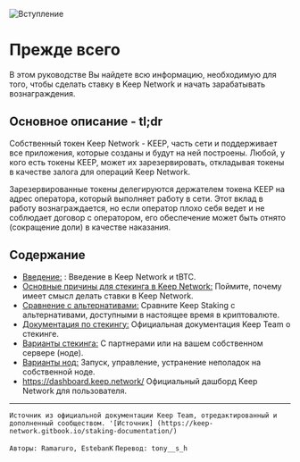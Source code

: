 
![Вступление](/assets/images/keepdocgraf.jpg)


# Прежде всего
В этом руководстве Вы найдете всю информацию, необходимую для того, чтобы сделать ставку в Keep Network и начать зарабатывать вознаграждения.

## Основное описание - tl;dr
Собственный токен Keep Network - KEEP, часть сети и поддерживает все приложения, которые созданы и будут на ней построены. Любой, у кого есть токены KEEP, может их зарезервировать, откладывая токены в качестве залога для операций Keep Network.

Зарезервированные токены делегируются держателем токена KEEP на адрес оператора, который выполняет работу в сети. Этот вклад в работу вознаграждается, но если оператор плохо себя ведет и не соблюдает договор с оператором, его обеспечение может быть отнято (сокращение доли) в качестве наказания.


## Содержание

- [Введение:](basics/intro.md) : Введение в Keep Network и tBTC.
- [Основные причины для стекинга в Keep Network:](Reasons/reasons.md) Поймите, почему имеет смысл делать ставки в Keep Network.
- [Сравнение с альтернативами:](comparison/comparesimilar.md) Сравните Keep Staking с альтернативами, доступными в настоящее время в криптовалюте.
- [Документация по стекингу:](stakingdoc/keep101.md) Официальная документация Keep Team о стекинге. 
- [Варианты стекинга:](stakingdoc/stakingoptions.md) С партнерами или на вашем собственном сервере (ноде).
- [Варианты нод:](Node-Operation/intro-operation.md) Запуск, управление, устранение неполадок на собственной ноде.
- https://dashboard.keep.network/ Официальный дашборд Keep Network для пользователя.

---
`Источник из официальной документации Keep Team, отредактированный и дополненный сообществом. '[Источник] (https://keep-network.gitbook.io/staking-documentation/)`

`Авторы: Ramaruro, EstebanK`
`Перевод: tony__s_h`
